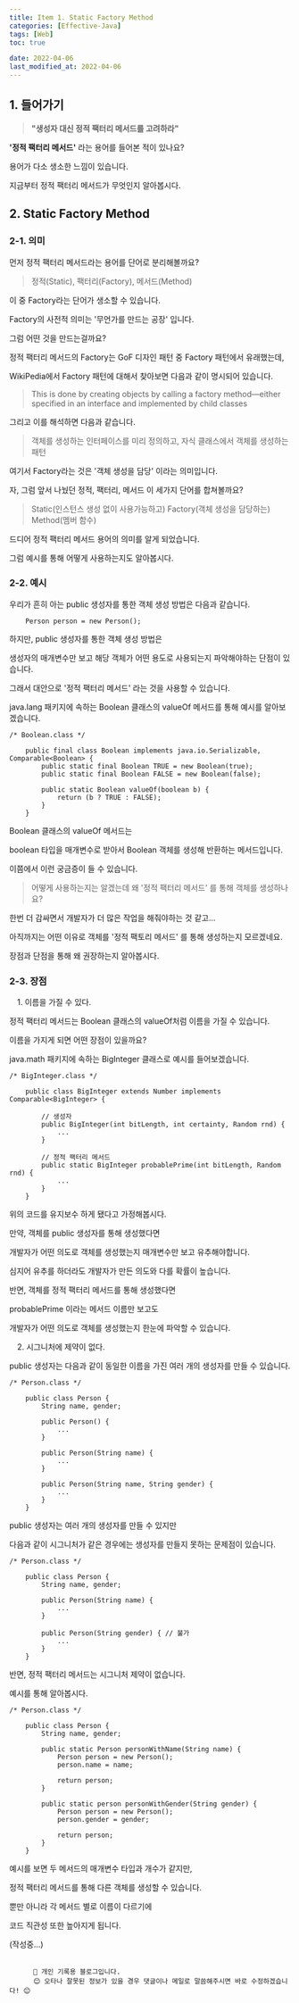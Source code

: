 ```yaml
---
title: Item 1. Static Factory Method
categories: [Effective-Java]
tags: [Web]
toc: true

date: 2022-04-06
last_modified_at: 2022-04-06
---
```


## 1. 들어가기

> **"생성자 대신 정적 팩터리 메서드를 고려하라"**

**'정적 팩터리 메서드'** 라는 용어를 들어본 적이 있나요?

용어가 다소 생소한 느낌이 있습니다.

지금부터 정적 팩터리 메서드가 무엇인지 알아봅시다.

## 2. Static Factory Method

### 2-1. 의미<br>

먼저 정적 팩터리 메서드라는 용어를 단어로 분리해볼까요?

> 정적(Static), 팩터리(Factory), 메서드(Method)

이 중 Factory라는 단어가 생소할 수 있습니다.

Factory의 사전적 의미는 '무언가를 만드는 공장' 입니다.

그럼 어떤 것을 만드는걸까요?

정적 팩터리 메서드의 Factory는 GoF 디자인 패턴 중 Factory 패턴에서 유래했는데,

WikiPedia에서 Factory 패턴에 대해서 찾아보면 다음과 같이 명시되어 있습니다.

> This is done by creating objects by calling a factory method—either specified in an interface and implemented by child classes

그리고 이를 해석하면 다음과 같습니다.

> 객체를 생성하는 인터페이스를 미리 정의하고, 자식 클래스에서 객체를 생성하는 패턴

여기서 Factory라는 것은 '객체 생성을 담당' 이라는 의미입니다.

자, 그럼 앞서 나눴던 정적, 팩터리, 메서드 이 세가지 단어를 합쳐볼까요?

> Static(인스턴스 생성 없이 사용가능하고) Factory(객체 생성을 담당하는) Method(멤버 함수)

드디어 정적 팩터리 메서드 용어의 의미를 알게 되었습니다.

그럼 예시를 통해 어떻게 사용하는지도 알아봅시다.

### 2-2. 예시<br>

우리가 흔히 아는 public 생성자를 통한 객체 생성 방법은 다음과 같습니다.

```
    Person person = new Person();
```

하지만, public 생성자를 통한 객체 생성 방법은

생성자의 매개변수만 보고 해당 객체가 어떤 용도로 사용되는지 파악해야하는 단점이 있습니다.

그래서 대안으로 '정적 팩터리 메서드' 라는 것을 사용할 수 있습니다.

java.lang 패키지에 속하는 Boolean 클래스의 valueOf 메서드를 통해 예시를 알아보겠습니다.

```
/* Boolean.class */

    public final class Boolean implements java.io.Serializable, Comparable<Boolean> {
        public static final Boolean TRUE = new Boolean(true);
        public static final Boolean FALSE = new Boolean(false);

        public static Boolean valueOf(boolean b) {
            return (b ? TRUE : FALSE);
        }
    }
```

Boolean 클래스의 valueOf 메서드는 

boolean 타입을 매개변수로 받아서 Boolean 객체를 생성해 반환하는 메서드입니다.

이쯤에서 이런 궁금증이 들 수 있습니다.

> 어떻게 사용하는지는 알겠는데 왜 '정적 팩터리 메서드' 를 통해 객체를 생성하나요?

한번 더 감싸면서 개발자가 더 많은 작업을 해줘야하는 것 같고...

아직까지는 어떤 이유로 객체를 '정적 팩토리 메서드' 를 통해 생성하는지 모르겠네요. 

장점과 단점을 통해 왜 권장하는지 알아봅시다.

### 2-3. 장점<br>

 1\. 이름을 가질 수 있다.

정적 팩터리 메서드는 Boolean 클래스의 valueOf처럼 이름을 가질 수 있습니다.

이름을 가지게 되면 어떤 장점이 있을까요?

java.math 패키지에 속하는 BigInteger 클래스로 예시를 들어보겠습니다.

```
/* BigInteger.class */

    public class BigInteger extends Number implements Comparable<BigInteger> {
        
        // 생성자
        public BigInteger(int bitLength, int certainty, Random rnd) {
            ...
        } 

        // 정적 팩터리 메서드
        public static BigInteger probablePrime(int bitLength, Random rnd) {
            ...
        }
    }
```

위의 코드를 유지보수 하게 됐다고 가정해봅시다.

만약, 객체를 public 생성자를 통해 생성했다면

개발자가 어떤 의도로 객체를 생성했는지 매개변수만 보고 유추해야합니다.

심지어 유추를 하더라도 개발자가 만든 의도와 다를 확률이 높습니다.

반면, 객체를 정적 팩터리 메서드를 통해 생성했다면

probablePrime 이라는 메서드 이름만 보고도 

개발자가 어떤 의도로 객체를 생성했는지 한눈에 파악할 수 있습니다.

 2\. 시그니처에 제약이 없다.

public 생성자는 다음과 같이 동일한 이름을 가진 여러 개의 생성자를 만들 수 있습니다.

```
/* Person.class */

    public class Person {
        String name, gender;

        public Person() {
            ...
        }

        public Person(String name) {
            ...
        }

        public Person(String name, String gender) {
            ...
        }
    }
```

public 생성자는 여러 개의 생성자를 만들 수 있지만

다음과 같이 시그니처가 같은 경우에는 생성자를 만들지 못하는 문제점이 있습니다.

```
/* Person.class */

    public class Person {
        String name, gender;

        public Person(String name) {
            ...
        }

        public Person(String gender) { // 불가
            ...
        }
    }
```

반면, 정적 팩터리 메서드는 시그니처 제약이 없습니다.

예시를 통해 알아봅시다.

```
/* Person.class */

    public class Person {
        String name, gender;

        public static Person personWithName(String name) {
            Person person = new Person();
            person.name = name;

            return person;
        }

        public static person personWithGender(String gender) {
            Person person = new Person();
            person.gender = gender;

            return person;
        }
    }
```

예시를 보면 두 메서드의 매개변수 타입과 개수가 같지만, 

정적 팩터리 메서드를 통해 다른 객체를 생성할 수 있습니다.

뿐만 아니라 각 메서드 별로 이름이 다르기에

코드 직관성 또한 높아지게 됩니다.

(작성중...)

<div class="highlighter-rouge">
  <pre class="highlight">
    <code>
      📕 개인 기록용 블로그입니다.
      😊 오타나 잘못된 정보가 있을 경우 댓글이나 메일로 말씀해주시면 바로 수정하겠습니다! 😊</code>
  </pre>
</div>